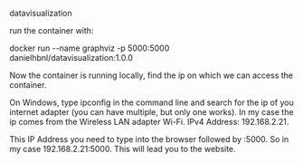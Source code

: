 ﻿datavisualization

run the container with: 

docker run --name graphviz -p 5000:5000 danielhbnl/datavisualization:1.0.0

Now the container is running locally, find the ip on which we can access the container.

On Windows, type ipconfig in the command line and search for the ip of you  internet adapter (you can have multiple, but only one works).
In my case the ip comes from the Wireless LAN adapter Wi-Fi. IPv4 Address: 192.168.2.21.

This IP Address you need to type into the browser followed by :5000. So in my case 192.168.2.21:5000. This will lead you to the website.
